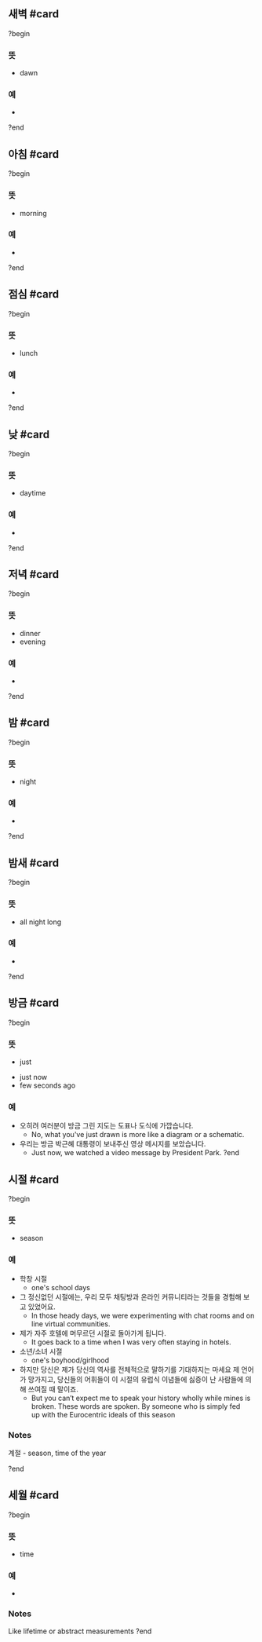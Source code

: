 ## 새벽 #card
?begin
### 뜻
- dawn
### 예
-
?end


## 아침 #card
?begin
### 뜻
- morning
### 예
-
?end


## 점심 #card
?begin
### 뜻
- lunch
### 예
-
<!--SR:!2025-07-19,28,270-->
?end


## 낮 #card
?begin
### 뜻
- daytime
### 예
-

?end



## 저녁 #card
?begin
### 뜻
- dinner
- evening
### 예
-
<!--SR:!2025-07-25,33,270-->
?end


## 밤 #card
?begin
### 뜻
- night
### 예
-
?end


## 밤새 #card
?begin
### 뜻
- all night long
### 예
-
<!--SR:!2025-06-25,3,252-->
?end


## 방금 #card
?begin
### 뜻
* just
- just now
- few seconds ago
### 예
- 오히려 여러분이 방금 그린 지도는 도표나 도식에 가깝습니다.
	- No, what you've just drawn is more like a diagram or a schematic.
- 우리는 방금 박근혜 대통령이 보내주신 영상 메시지를 보았습니다.
	- Just now, we watched a video message by President Park.
?end


## 시절 #card
?begin
### 뜻
- season
### 예
- 학창 시절
	- one's school days
- 그 정신없던 시절에는, 우리 모두 채팅방과 온라인 커뮤니티라는 것들을 경험해 보고 있었어요.
	- In those heady days, we were experimenting with chat rooms and online virtual communities.
- 제가 자주 호텔에 머무르던 시절로 돌아가게 됩니다.
	- It goes back to a time when I was very often staying in hotels.
- 소년/소녀 시절
	- one's boyhood/girlhood
- 하지만 당신은 제가 당신의 역사를 전체적으로 말하기를 기대하지는 마세요 제 언어가 망가지고, 당신들의 어휘들이 이 시절의 유럽식 이념들에 싫증이 난 사람들에 의해 쓰여질 때 말이죠.
	- But you can’t expect me to speak your history wholly while mines is broken. These words are spoken. By someone who is simply fed up with the Eurocentric ideals of this season
### Notes
계절 - season, time of the year
<!--SR:!2025-06-23,2,234-->
?end


## 세월 #card
?begin
### 뜻
- time
### 예
-
### Notes
Like lifetime or abstract measurements
?end
